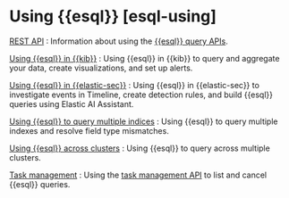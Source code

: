 # Using {{esql}} [esql-using]

[REST API](../../../explore-analyze/query-filter/languages/esql-rest.md)
:   Information about using the [{{esql}} query APIs](https://www.elastic.co/guide/en/elasticsearch/reference/current/esql-apis.html).

[Using {{esql}} in {{kib}}](../../../explore-analyze/query-filter/languages/esql-kibana.md)
:   Using {{esql}} in {{kib}} to query and aggregate your data, create visualizations, and set up alerts.

[Using {{esql}} in {{elastic-sec}}](../../../explore-analyze/query-filter/languages/esql-elastic-security.md)
:   Using {{esql}} in {{elastic-sec}} to investigate events in Timeline, create detection rules, and build {{esql}} queries using Elastic AI Assistant.

[Using {{esql}} to query multiple indices](../../../explore-analyze/query-filter/languages/esql-multi-index.md)
:   Using {{esql}} to query multiple indexes and resolve field type mismatches.

[Using {{esql}} across clusters](../../../explore-analyze/query-filter/languages/esql-cross-clusters.md)
:   Using {{esql}} to query across multiple clusters.

[Task management](../../../explore-analyze/query-filter/languages/esql-task-management.md)
:   Using the [task management API](https://www.elastic.co/guide/en/elasticsearch/reference/current/tasks.html) to list and cancel {{esql}} queries.







